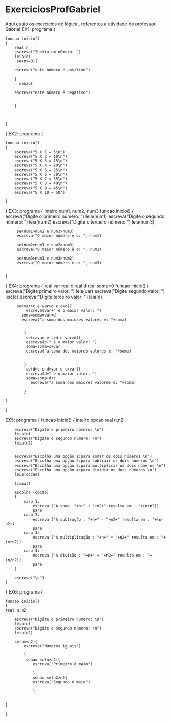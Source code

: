# ExerciciosProfGabriel
Aqui estão os exercícios de lógica , referentes a atividade do professor Gabriel
EX1:
programa
{
	
	funcao inicio()
	{
		real n
		escreva("Insira um número: ")
		leia(n)
	     se(n>=0){
		
		escreva("este número é positivo")
		
		}
          senao{
     	
     	escreva("este número é negativo")
     	
     	
     	}


		
	}
}
EX2:
programa
{
	
	funcao inicio()
	{
		escreva("5 X 1 = 5\n")
		escreva("5 X 2 = 10\n")
		escreva("5 X 3 = 15\n")
		escreva("5 X 4 = 20\n")
		escreva("5 X 5 = 25\n")
		escreva("5 X 6 = 30\n")
		escreva("5 X 7 = 35\n")
		escreva("5 X 8 = 40\n")
		escreva("5 X 9 = 45\n")
		escreva("5 X 10 = 50")
	
	}
}
EX3:
programa
{
	inteiro num1, num2, num3
	funcao inicio()
	{
		escreva("Digite o primeiro número: ")
		leia(num1)
		escreva("Digite o segundo número: ")
		leia(num2)
		escreva("Digite o terceiro número: ")
		leia(num3)
		
		

		 se(num1>num2 e num1>num3)
		 escreva("O maior número é o: ", num1)

		 se(num2>num1 e num2>num3)
		 escreva("O maior número é o: ", num2)

		 se(num3>num1 e num3>num2)
		 escreva("O maior número é o: ", num3)

		 
	}
}
EX4:
programa
{
	real var
	real c
	real d
	real soma=0
	funcao inicio()
	{
		escreva("Digite primeiro valor: ")
		leia(var)
	     escreva("Digite segundo valor: ")
	     leia(c)
	     escreva("Digite terceiro valor: ")
	     leia(d)

	     se(var>c e var>d e c>d){
             escreva(var+" é o maior valor: ")
           soma=soma+var+d
           escreva("a soma dos maiores valores é: "+soma)

   
	     	}
	     	 se(c>var e c>d e var>d){
             escreva(c+" é o maior valor: ")
             soma=soma+c+var
             escreva("a soma dos maiores valores é: "+soma)


	     	}
	     	 se(d>c e d>var e c>var){
             escreva(d+" é o maior valor: ")
             soma=soma+d+c
               escreva("a soma dos maiores valores é: "+soma)

	     	}
	
	}
}

EX5:
programa
{
	funcao inicio()
	{
		inteiro opcao
		real n,n2
		
		escreva("Digite o primeiro número: \n")
		leia(n)
		escreva("Digite o segundo número: \n")
		leia(n2)
		

		escreva("Escolha uma opção 1:para somar os dois números \n")
		escreva("Escolha uma opção 2:para subtrair os dois números \n")
		escreva("Escolha uma opção 3:para multiplicar os dois números \n")
		escreva("Escolha uma opção 4:para dividir os dois números \n")
		leia(opcao)

		limpa()

		escolha (opcao)	
		{
			caso 1: 
		 		escreva ("A soma  "+n+" + "+n2+" resulta em : "+(n+n2))
		 		pare   
		 	caso 2: 
		 		escreva ("A subtração : "+n+" - "+n2+" resulta em : "+(n-n2))
		 		pare   
		 	caso 3: 
		 		escreva ("A multiplicação : "+n+" * "+n2+" resulta em : "+(n*n2))
		 		pare
		 	caso 4: 
		 		escreva ("A divisão : "+n+" ÷ "+n2+" resulta em : "+(n/n2))
		 		pare
		}

		escreva("\n")
	}
}
EX6:
programa
{
	
	funcao inicio()
	{
	real n,n2
		
		escreva("Digite o primeiro número: \n")
		leia(n)
		escreva("Digite o segundo número: \n")
		leia(n2)

		se(n==n2){
			escreva("Números iguais")
			
			}
			 senao se(n>n2){
			 	escreva("Primeiro é maio")
			 	
			 	}
			 	senao se(n2>n){
			 	escreva("Segundo é maio")
			 	
			 	}
			

	}
}

